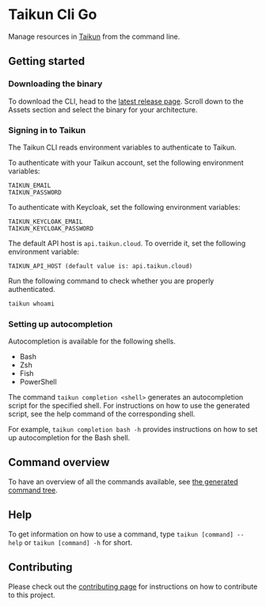 # Taikun Cli Go
Manage resources in [Taikun](https://taikun.cloud) from the command line.

## Getting started

### Downloading the binary
To download the CLI, head to the [latest release page](https://github.com/itera-io/taikun-cli/releases/latest).
Scroll down to the Assets section and select the binary for your architecture.

### Signing in to Taikun
The Taikun CLI reads environment variables to authenticate to Taikun.

To authenticate with your Taikun account, set the following environment variables:
```
TAIKUN_EMAIL
TAIKUN_PASSWORD
```

To authenticate with Keycloak, set the following environment variables:
```
TAIKUN_KEYCLOAK_EMAIL
TAIKUN_KEYCLOAK_PASSWORD
```

The default API host is `api.taikun.cloud`.
To override it, set the following environment variable:
```
TAIKUN_API_HOST (default value is: api.taikun.cloud)
```

Run the following command to check whether you are properly authenticated.
```sh
taikun whoami
```

### Setting up autocompletion
Autocompletion is available for the following shells.
- Bash
- Zsh
- Fish
- PowerShell

The command `taikun completion <shell>` generates an autocompletion script for
the specified shell. For instructions on how to use the generated script, see
the help command of the corresponding shell.

For example, `taikun completion bash -h` provides instructions on how to set up
autocompletion for the Bash shell.

## Command overview
To have an overview of all the commands available, see [the generated command
tree](COMMAND_TREE.md).

## Help
To get information on how to use a command, type `taikun [command] --help` or
`taikun [command] -h` for short.

## Contributing
Please check out the [contributing page](.github/CONTRIBUTING.md) for instructions on how
to contribute to this project. 
